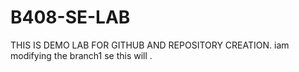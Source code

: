 # B408-SE-LAB
THIS IS DEMO LAB FOR GITHUB AND REPOSITORY CREATION. iam modifying the branch1 se this will .
